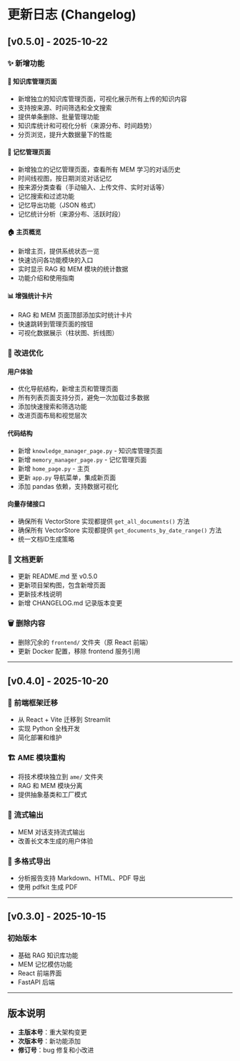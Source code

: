 # 更新日志 (Changelog)

## [v0.5.0] - 2025-10-22

### ✨ 新增功能

#### 📂 知识库管理页面
- 新增独立的知识库管理页面，可视化展示所有上传的知识内容
- 支持按来源、时间筛选和全文搜索
- 提供单条删除、批量管理功能
- 知识库统计和可视化分析（来源分布、时间趋势）
- 分页浏览，提升大数据量下的性能

#### 🧠 记忆管理页面
- 新增独立的记忆管理页面，查看所有 MEM 学习的对话历史
- 时间线视图，按日期浏览对话记忆
- 按来源分类查看（手动输入、上传文件、实时对话等）
- 记忆搜索和过滤功能
- 记忆导出功能（JSON 格式）
- 记忆统计分析（来源分布、活跃时段）

#### 🏠 主页概览
- 新增主页，提供系统状态一览
- 快速访问各功能模块的入口
- 实时显示 RAG 和 MEM 模块的统计数据
- 功能介绍和使用指南

#### 📊 增强统计卡片
- RAG 和 MEM 页面顶部添加实时统计卡片
- 快速跳转到管理页面的按钮
- 可视化数据展示（柱状图、折线图）

### 🔧 改进优化

#### 用户体验
- 优化导航结构，新增主页和管理页面
- 所有列表页面支持分页，避免一次加载过多数据
- 添加快速搜索和筛选功能
- 改进页面布局和视觉层次

#### 代码结构
- 新增 `knowledge_manager_page.py` - 知识库管理页面
- 新增 `memory_manager_page.py` - 记忆管理页面
- 新增 `home_page.py` - 主页
- 更新 `app.py` 导航菜单，集成新页面
- 添加 pandas 依赖，支持数据可视化

#### 向量存储接口
- 确保所有 VectorStore 实现都提供 `get_all_documents()` 方法
- 确保所有 VectorStore 实现都提供 `get_documents_by_date_range()` 方法
- 统一文档ID生成策略

### 📝 文档更新
- 更新 README.md 至 v0.5.0
- 更新项目架构图，包含新增页面
- 更新技术栈说明
- 新增 CHANGELOG.md 记录版本变更

### 🗑️ 删除内容
- 删除冗余的 `frontend/` 文件夹（原 React 前端）
- 更新 Docker 配置，移除 frontend 服务引用

---

## [v0.4.0] - 2025-10-20

### 🎨 前端框架迁移
- 从 React + Vite 迁移到 Streamlit
- 实现 Python 全栈开发
- 简化部署和维护

### 🏗️ AME 模块重构
- 将技术模块独立到 `ame/` 文件夹
- RAG 和 MEM 模块分离
- 提供抽象基类和工厂模式

### 🌊 流式输出
- MEM 对话支持流式输出
- 改善长文本生成的用户体验

### 📄 多格式导出
- 分析报告支持 Markdown、HTML、PDF 导出
- 使用 pdfkit 生成 PDF

---

## [v0.3.0] - 2025-10-15

### 初始版本
- 基础 RAG 知识库功能
- MEM 记忆模仿功能
- React 前端界面
- FastAPI 后端

---

## 版本说明

- **主版本号**：重大架构变更
- **次版本号**：新功能添加
- **修订号**：bug 修复和小改进

